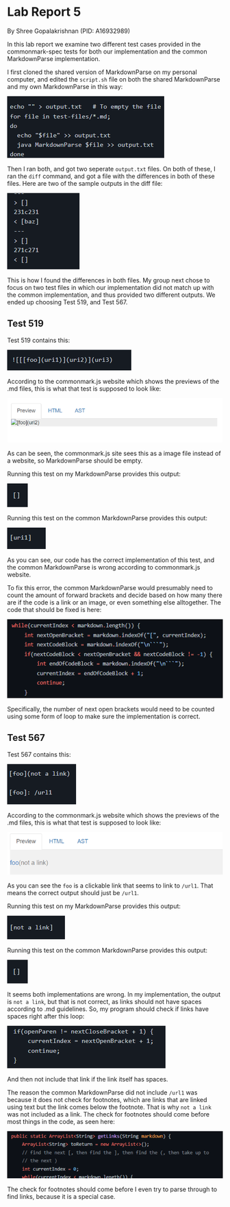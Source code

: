 # **Lab Report 5**
By Shree Gopalakrishnan (PID: A16932989)

In this lab report we examine two different test cases provided in the commonmark-spec tests for both our implementation and the common MarkdownParse implementation.

I first cloned the shared version of MarkdownParse on my personal computer, and edited the ```script.sh``` file on both the shared MarkdownParse and my own MarkdownParse in this way:

![script.sh](scriptsh.PNG)

Then I ran both, and got two seperate ```output.txt``` files. On both of these, I ran the ```diff``` command, and got a file with the differences in both of these files. Here are two of the sample outputs in the diff file:

![script.sh](exampleDiff.PNG)

This is how I found the differences in both files. My group next chose to focus on two test files in which our implementation did not match up with the common implementation, and thus provided two different outputs. We ended up choosing Test 519, and Test 567.

## Test 519

Test 519 contains this:

![test 519](test519.PNG)

According to the commonmark.js website which shows the previews of the .md files, this is what that test is supposed to look like:

![519 preview](519preview.PNG)

As can be seen, the commonmark.js site sees this as a image file instead of a website, so MarkdownParse should be empty. 

Running this test on my MarkdownParse provides this output:

![519 our output](519outputPersonal.PNG)

Running this test on the common MarkdownParse provides this output:

![519 common output](519outputCommon.PNG)

As you can see, our code has the correct implementation of this test, and the common MarkdownParse is wrong according to commonmark.js website.

To fix this error, the common MarkdownParse would presumably need to count the amount of forward brackets and decide based on how many there are if the code is a link or an image, or even something else alltogether. The code that should be fixed is here:

![519 code change](519codeChange.PNG)

Specifically, the number of next open brackets would need to be counted using some form of loop to make sure the implementation is correct.

## Test 567

Test 567 contains this:

![test 567](test567PNG.PNG)

According to the commonmark.js website which shows the previews of the .md files, this is what that test is supposed to look like:

![567 preview](567preview.PNG)

As you can see the ```foo``` is a clickable link that seems to link to ```/url1```. That means the correct output should just be ```/url1```. 

Running this test on my MarkdownParse provides this output:

![567 our output](567ourOutput.PNG)

Running this test on the common MarkdownParse provides this output:

![567 common output](519outputPersonal.PNG)

It seems both implementations are wrong. In my implementation, the output is ```not a link```, but that is not correct, as links should not have spaces according to .md guidelines. So, my program should check if links have spaces right after this loop:

![code to check after](loopToCheck.PNG)

And then not include that link if the link itself has spaces.

The reason the common MarkdownParse did not include ```/url1``` was because it does not check for footnotes, which are links that are linked using text but the link comes below the footnote. That is why ```not a link``` was not included as a link. The check for footnotes should come before most things in the code, as seen here:

![code to check footnotes](codeToCheckFootnotes.PNG)

The check for footnotes should come before I even try to parse through to find links, because it is a special case. 

